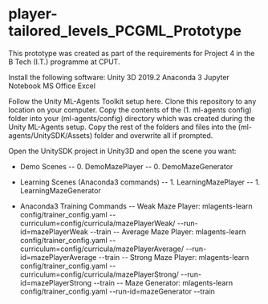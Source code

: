 # player-tailored_levels_PCGML_Prototype
This prototype was created as part of the requirements for Project 4 in the B Tech (I.T.) programme at CPUT.

Install the following software:
Unity 3D 2019.2
Anaconda 3
Jupyter Notebook
MS Office Excel

Follow the Unity ML-Agents Toolkit setup here.
Clone this repository to any location on your computer.
Copy the contents of the (1. ml-agents config) folder into your (ml-agents/config) directory which was created during the Unity ML-Agents setup.
Copy the rest of the folders and files into the (ml-agents/UnitySDK/Assets) folder and overwrite all if prompted.

Open the UnitySDK project in Unity3D and open the scene you want:

- Demo Scenes
-- 0. DemoMazePlayer
-- 0. DemoMazeGenerator

- Learning Scenes (Anaconda3 commands)
-- 1. LearningMazePlayer
-- 1. LearningMazeGenerator

- Anaconda3 Training Commands
-- Weak Maze Player: mlagents-learn config/trainer_config.yaml --curriculum=config/curricula/mazePlayerWeak/ --run-id=mazePlayerWeak --train
-- Average Maze Player: mlagents-learn config/trainer_config.yaml --curriculum=config/curricula/mazePlayerAverage/ --run-id=mazePlayerAverage --train
-- Strong Maze Player: mlagents-learn config/trainer_config.yaml --curriculum=config/curricula/mazePlayerStrong/ --run-id=mazePlayerStrong --train
-- Maze Generator: mlagents-learn config/trainer_config.yaml --run-id=mazeGenerator --train